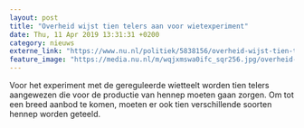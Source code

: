 ```yaml
---
layout: post
title: "Overheid wijst tien telers aan voor wietexperiment"
date: Thu, 11 Apr 2019 13:31:31 +0200
category: nieuws
externe_link: "https://www.nu.nl/politiek/5838156/overheid-wijst-tien-telers-aan-voor-wietexperiment.html"
feature_image: "https://media.nu.nl/m/wqjxmswa0ifc_sqr256.jpg/overheid-wijst-tien-telers-aan-voor-wietexperiment.jpg"
---
```


Voor het experiment met de gereguleerde wietteelt worden tien telers aangewezen die voor de productie van hennep moeten gaan zorgen. Om tot een breed aanbod te komen, moeten er ook tien verschillende soorten hennep worden geteeld.
